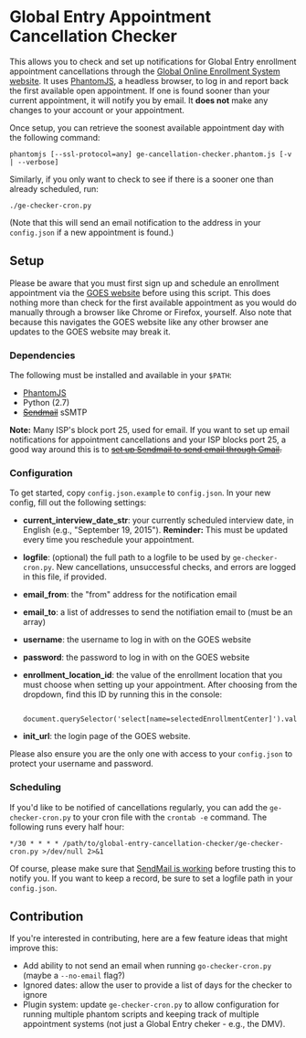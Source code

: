 # Global Entry Appointment Cancellation Checker #

This allows you to check and set up notifications for Global Entry enrollment appointment cancellations through the [Global Online Enrollment System website](https://goes-app.cbp.dhs.gov/). It uses [PhantomJS](http://phantomjs.org/), a headless browser, to log in and report back the first available open appointment. If one is found sooner than your current appointment, it will notify you by email. It **does not** make any changes to your account or your appointment.

Once setup, you can retrieve the soonest available appointment day with the following command:

	phantomjs [--ssl-protocol=any] ge-cancellation-checker.phantom.js [-v | --verbose]

Similarly, if you only want to check to see if there is a sooner one than already scheduled, run:

	./ge-checker-cron.py

(Note that this will send an email notification to the address in your `config.json` if a new appointment is found.)

## Setup ##

Please be aware that you must first sign up and schedule an enrollment appointment via the [GOES website](https://goes-app.cbp.dhs.gov/) before using this script. This does nothing more than check for the first available appointment as you would do manually through a browser like Chrome or Firefox, yourself. Also note that because this navigates the GOES website like any other browser ane updates to the GOES website may break it.

### Dependencies ###

The following must be installed and available in your `$PATH`:

* [PhantomJS](http://phantomjs.org/)
* Python (2.7)
* ~~[Sendmail](http://en.wikipedia.org/wiki/Sendmail)~~ sSMTP

**Note:** Many ISP's block port 25, used for email. If you want to set up email notifications for appointment cancellations and your ISP blocks port 25, a good way around this is to ~~[set up Sendmail to send email through Gmail](http://linuxconfig.org/configuring-gmail-as-sendmail-email-relay).~~

### Configuration ###

To get started, copy `config.json.example` to `config.json`. In your new config, fill out the following settings:

* **current_interview_date_str**: your currently scheduled interview date, in English (e.g., "September 19, 2015"). **Reminder:** This must be updated every time you reschedule your appointment.

* **logfile**: (optional) the full path to a logfile to be used by `ge-checker-cron.py`. New cancellations, unsuccessful checks, and errors are logged in this file, if provided.

* **email_from**: the "from" address for the notification email

* **email_to**: a list of addresses to send the notifiation email to (must be an array)

* **username**: the username to log in with on the GOES website

* **password**: the password to log in with on the GOES website

* **enrollment_location_id**: the value of the enrollment location that you must choose when setting up your appointment. After choosing from the dropdown, find this ID by running this in the console:
    
        document.querySelector('select[name=selectedEnrollmentCenter]').value

* **init_url**: the login page of the GOES website.

Please also ensure you are the only one with access to your `config.json` to protect your username and password.

### Scheduling ###

If you'd like to be notified of cancellations regularly, you can add the `ge-checker-cron.py` to your cron file with the `crontab -e` command. The following runs every half hour:

	*/30 * * * * /path/to/global-entry-cancellation-checker/ge-checker-cron.py >/dev/null 2>&1

Of course, please make sure that [SendMail is working](http://smallbusiness.chron.com/check-sendmail-working-not-linux-49904.html) before trusting this to notify you. If you want to keep a record, be sure to set a logfile path in your `config.json`.

## Contribution ##

If you're interested in contributing, here are a few feature ideas that might improve this:

* Add ability to not send an email when running `go-checker-cron.py` (maybe a `--no-email` flag?)
* Ignored dates: allow the user to provide a list of days for the checker to ignore
* Plugin system: update `ge-checker-cron.py` to allow configuration for running multiple phantom scripts and keeping track of multiple appointment systems (not just a Global Entry cheker - e.g., the DMV).
